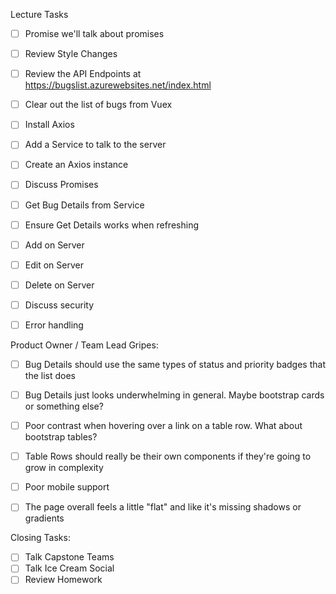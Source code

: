 Lecture Tasks

- [ ] Promise we'll talk about promises
- [ ] Review Style Changes

- [ ] Review the API Endpoints at https://bugslist.azurewebsites.net/index.html
- [ ] Clear out the list of bugs from Vuex
- [ ] Install Axios
- [ ] Add a Service to talk to the server
- [ ] Create an Axios instance
- [ ] Discuss Promises
- [ ] Get Bug Details from Service

- [ ] Ensure Get Details works when refreshing
- [ ] Add on Server
- [ ] Edit on Server
- [ ] Delete on Server
- [ ] Discuss security

- [ ] Error handling

Product Owner / Team Lead Gripes:

- [ ] Bug Details should use the same types of status and priority badges that the list does
- [ ] Bug Details just looks underwhelming in general. Maybe bootstrap cards or something else?

- [ ] Poor contrast when hovering over a link on a table row. What about bootstrap tables?
- [ ] Table Rows should really be their own components if they're going to grow in complexity

- [ ] Poor mobile support

- [ ] The page overall feels a little "flat" and like it's missing shadows or gradients

Closing Tasks:

- [ ] Talk Capstone Teams
- [ ] Talk Ice Cream Social
- [ ] Review Homework
